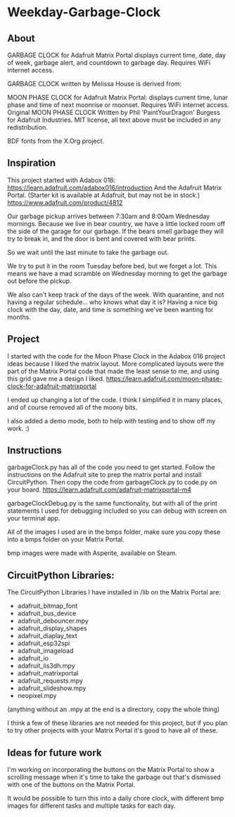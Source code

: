 # Weekday-Garbage-Clock
## About
GARBAGE CLOCK for Adafruit Matrix Portal displays current time, date, day of
week, garbage alert, and countdown to garbage day.
Requires WiFi internet access.

GARBAGE CLOCK written by Melissa House is derived from:

MOON PHASE CLOCK for Adafruit Matrix Portal: displays current time, lunar
phase and time of next moonrise or moonset. Requires WiFi internet access.
Original MOON PHASE CLOCK Written by Phil 'PaintYourDragon' Burgess for
Adafruit Industries.
MIT license, all text above must be included in any redistribution.

BDF fonts from the X.Org project.

## Inspiration
This project started with Adabox 016:
https://learn.adafruit.com/adabox016/introduction
And the Adafruit Matrix Portal. (Starter kit is available at Adafruit, but may not be in stock.)
https://www.adafruit.com/product/4812

Our garbage pickup arrives between 7:30am and 8:00am Wednesday mornings. Because we
live in bear country, we have a little locked room off the side of the garage for our
garbage. If the bears smell garbage they will try to break in, and the door is bent and
covered with bear prints.

So we wait until the last minute to take the garbage out.

We try to put it in the room Tuesday before bed, but we forget a lot. This means we have
a mad scramble on Wednesday morning to get the garbage out before the pickup.

We also can't keep track of the days of the week. With quarantine, and not having a
regular schedule... who knows what day it is? Having a nice big clock with the day,
date, and time is something we've been wanting for months.

## Project
I started with the code for the Moon Phase Clock in the Adabox 016 project ideas because
I liked the matrix layout. More complicated layouts were the part of the Matrix Portal
code that made the least sense to me, and using this grid gave me a design I liked.
https://learn.adafruit.com/moon-phase-clock-for-adafruit-matrixportal

I ended up changing a lot of the code. I think I simplified it in many places, and of
course removed all of the moony bits.

I also added a demo mode, both to help with testing and to show off my work. :)

## Instructions
garbageClock.py has all of the code you need to get started. Follow the instructions
on the Adafruit site to prep the matrix portal and  install CircuitPython. Then copy the
code from garbageClock.py to code.py on your board.
https://learn.adafruit.com/adafruit-matrixportal-m4

garbageClockDebug.py is the same functionality, but with all of the print statements
I used for debugging included so you can debug with screen on your terminal app.

All of the images I used are in the bmps folder, make sure you copy these into a bmps
folder on your Matrix Portal.

bmp images were made with Asperite, available on Steam.

## CircuitPython Libraries:
The CircuitPython Libraries I have installed in /lib on the Matrix Portal are:
* adafruit_bitmap_font
* adafruit_bus_device
* adafruit_debouncer.mpy
* adafruit_display_shapes
* adafruit_diaplay_text
* adafruit_esp32spi
* adafruit_imageload
* adafruit_io
* adafruit_lis3dh.mpy
* adafruit_matrixportal
* adafruit_requests.mpy
* adafruit_slideshow.mpy
* neopixel.mpy

(anything without an .mpy at the end is a directory, copy the whole thing)

I think a few of these libraries are not needed for this project, but if you plan to
try other projects with your Matrix Portal it's good to have all of these.

## Ideas for future work
I'm working on incorporating the buttons on the Matrix Portal to show a scrolling
message when it's time to take the garbage out that's dismissed with one of the buttons
on the Matrix Portal.

It would be possible to turn this into a daily chore clock, with different bmp images
for different tasks and multiple tasks for each day.
